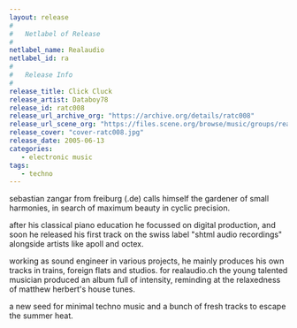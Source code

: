 ```yaml
---
layout: release
#
#   Netlabel of Release
#
netlabel_name: Realaudio
netlabel_id: ra
#
#   Release Info
#
release_title: Click Cluck
release_artist: Databoy78
release_id: ratc008
release_url_archive_org: "https://archive.org/details/ratc008"
release_url_scene_org: "https://files.scene.org/browse/music/groups/realaudio/"
release_cover: "cover-ratc008.jpg"
release_date: 2005-06-13
categories:
   - electronic music
tags:
   - techno
---
```

sebastian zangar from freiburg (.de) calls himself the gardener of small harmonies, in search of maximum beauty in cyclic precision.

after his classical piano education he focussed on digital production, and soon he released his first track on the swiss label "shtml audio recordings" alongside artists like apoll and octex.

working as sound engineer in various projects, he mainly produces his own tracks in trains, foreign flats and studios.
for realaudio.ch the young talented musician produced an album full of intensity, reminding at the relaxedness of matthew herbert's house tunes.

a new seed for minimal techno music and a bunch of fresh tracks to escape the summer heat.
